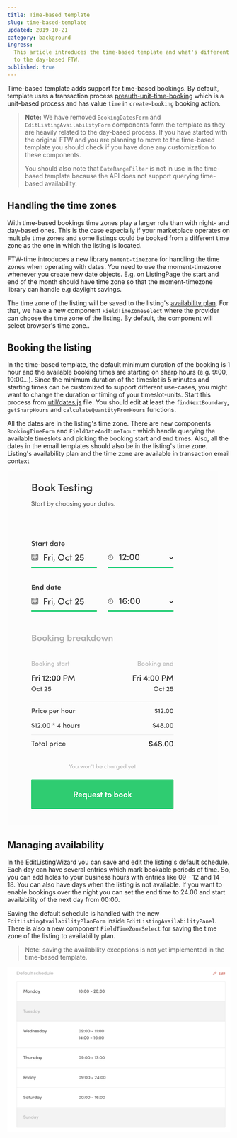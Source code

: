 ```yaml
---
title: Time-based template
slug: time-based-template
updated: 2019-10-21
category: background
ingress:
  This article introduces the time-based template and what's different compared
  to the day-based FTW.
published: true
---
```


Time-based template adds support for time-based bookings. By default, template
uses a transaction process
[preauth-unit-time-booking](https://github.com/sharetribe/flex-example-processes/tree/master/preauth-unit-time-booking)
which is a unit-based process and has value `time` in `create-booking` booking
action.

> **Note:** We have removed `BookingDatesForm` and `EditListingAvailabilityForm`
> components form the template as they are heavily related to the day-based
> process. If you have started with the original FTW and you are planning to
> move to the time-based template you should check if you have done any
> customization to these components.
>
> You should also note that `DateRangeFilter` is not in use in the time-based
> template because the API does not support querying time-based availability.

## Handling the time zones

With time-based bookings time zones play a larger role than with night- and
day-based ones. This is the case especially if your marketplace operates on
multiple time zones and some listings could be booked from a different time zone
as the one in which the listing is located.

FTW-time introduces a new library `moment-timezone` for handling the time zones
when operating with dates. You need to use the moment-timezone whenever you
create new date objects. E.g. on ListingPage the start and end of the month
should have time zone so that the moment-timezone library can handle e.g
daylight savings.

The time zone of the listing will be saved to the listing's
[availability plan](https://www.sharetribe.com/api-reference/#ownlisting-availability-plan).
For that, we have a new component `FieldTimeZoneSelect` where the provider can
choose the time zone of the listing. By default, the component will select
browser's time zone..

## Booking the listing

In the time-based template, the default minimum duration of the booking is 1
hour and the available booking times are starting on sharp hours (e.g. 9:00,
10:00...). Since the minimum duration of the timeslot is 5 minutes and starting
times can be customized to support different use-cases, you might want to change
the duration or timing of your timeslot-units. Start this process from
[util/dates.js](https://github.com/sharetribe/ftw-time/blob/master/src/util/dates.js)
file. You should edit at least the `findNextBoundary`, `getSharpHours` and
`calculateQuantityFromHours` functions.

All the dates are in the listing's time zone. There are new components
`BookingTimeForm` and `FieldDateAndTimeInput` which handle querying the
available timeslots and picking the booking start and end times. Also, all the
dates in the email templates should also be in the listing's time zone.
Listing's availability plan and the time zone are available in transaction email
context

![Booking panel](bookingPanel.png 'BookingPanel')

## Managing availability

In the EditListingWizard you can save and edit the listing's default schedule.
Each day can have several entries which mark bookable periods of time. So, you
can add holes to your business hours with entries like 09 - 12 and 14 - 18. You
can also have days when the listing is not available. If you want to enable
bookings over the night you can set the end time to 24.00 and start availability
of the next day from 00:00.

Saving the default schedule is handled with the new
`EditListingAvailabilityPlanForm` inside `EditListingAvailabilityPanel`. There
is also a new component `FieldTimeZoneSelect` for saving the time zone of the
listing to availability plan.

> Note: saving the availability exceptions is not yet implemented in the
> time-based template.

![Availability plan](availabilityPlan.png 'Availability plan')
